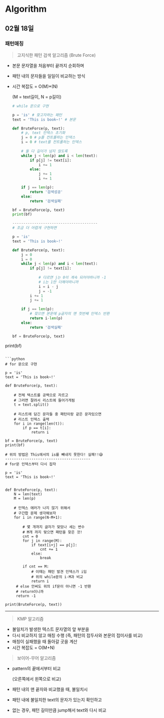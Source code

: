 # Algorithm

## 02월 18일

### 패턴매칭

> 고지식한 패턴 검색 알고리즘 (Brute Force)

- 본문 문자열을 처음부터 끝까지 순회하며

- 패턴 내의 문자들을 일일이 비교하는 방식

- 시간 복잡도 = O(M)*(N)

  (M = text길이, N = p길이)

  ```python
  # while 문으로 구현
  
  p = 'is' # 찾고자하는 패턴
  text = 'This is book~!' # 본문
  
  def BruteForce(p, text):
      # p, text 인덱스 초기화
      j = 0 # p를 컨트롤하는 인덱스
      i = 0 # text를 컨트롤하는 인덱스
      
      # 둘 다 길이가 넘지 않도록
      while j < len(p) and i < len(text):
          if p[j] != text[i]:
              i += 1
          else:
              j += 1
              i += 1
  
      if j == len(p):
          return '검색성공'
      else:
          return '검색실패'
  
  bf = BruteForce(p, text)
  print(bf)
  
  ---------------------------------------
  # 조금 더 어렵게 구현하면
  
  p = 'is'
  text = 'This is book~!'
  
  def BruteForce(p, text):    
      j = 0
      i = 0
      while j < len(p) and i < len(text):
          if p[j] != text[i]:
              
              # 다르면 j는 0이 계속 되어야하니까 -1
              # i는 1만 더해야하니까
              i = i - j
              j = -1
          i += 1
          j += 1
  
      if j == len(p):
          # 찾으면 본문에 p글자의 맨 첫번째 인덱스 반환
          return i-len(p)
      else:
          return '검색실패'
  
  bf = BruteForce(p, text)
print(bf)
  ```
  
  ```python
  # for 문으로 구현
  
  p = 'is'
  text = 'This is book~!'
  
  def BruteForce(p, text):
      
      # 전체 텍스트를 공백으로 자르고
      # 그러면 잘려서 리스트에 들어가게됨
      t = text.split()
      
      # 리스트에 담긴 문자들 중 패턴이랑 같은 문자있으면
      # 리스트 인덱스 출력
      for i in range(len(t)):
          if p == t[i]:
              return i
  
  bf = BruteForce(p, text)
  print(bf)
  
  # 위의 방법은 This에서의 is를 빼내지 못한다! 실패!!😅
  ---------------------------------------
  # for문 인덱스부터 다시 잡자
  
  p = 'is'
  text = 'This is book~!'
  
  
  def BruteForce(p, text):
      N = len(text)
      M = len(p)
      
      # 인덱스 에러가 나지 않기 위해서
      # 구간합 문제 생각해보자
      for i in range(N-M+1):
          
          # 몇 개까지 글자가 맞았나 세는 변수
          # M개 까지 맞으면 패턴을 찾은 것!
          cnt = 0
          for j in range(M):
              if text[i+j] == p[j]:
                  cnt += 1
              else:
                  break
                  
          if cnt == M:
              # 이때는 패턴 발견 인덱스가 i임
              # 위의 while문의 i-M과 비교
              return i
       # else 안써도 위의 if문이 아니면 -1 반환
       # return이니까
       return -1
  
  print(BruteForce(p, text))
  ```



---------------------------------------



> KMP 알고리즘

- 불일치가 발생한 텍스트 문자열의 앞 부분을
- 다시 비교하지 않고 매칭 수행 (즉, 패턴의 접두사와 본문의 접미사를 비교)
- 매칭이 실패했을 때 돌아갈 곳을 계산
- 시간 복잡도 = O(M+N)



> 보이어-무어 알고리즘

- pattern의 끝에서부터 비교 

  (오른쪽에서 왼쪽으로 비교)

- 패턴 내의 맨 끝자와 비교했을 때, 불일치시

- 패턴 내에 불일치한 text의 문자가 있는지 확인하고

- 없는 경우, 패턴 길이만큼 jump해서 text와 다시 비교